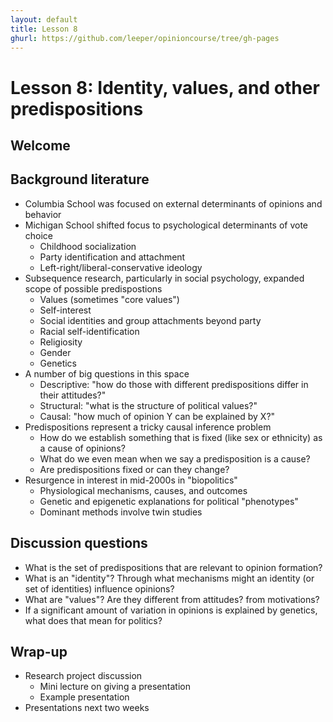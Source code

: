 ```yaml
---
layout: default
title: Lesson 8
ghurl: https://github.com/leeper/opinioncourse/tree/gh-pages
---
```


# Lesson 8: Identity, values, and other predispositions

## Welcome

## Background literature

 - Columbia School was focused on external determinants of opinions and behavior
 - Michigan School shifted focus to psychological determinants of vote choice
    - Childhood socialization
    - Party identification and attachment
    - Left-right/liberal-conservative ideology
 - Subsequence research, particularly in social psychology, expanded scope of possible predispostions
    - Values (sometimes "core values")
    - Self-interest
    - Social identities and group attachments beyond party
    - Racial self-identification
    - Religiosity
    - Gender
    - Genetics
 - A number of big questions in this space
    - Descriptive: "how do those with different predispositions differ in their attitudes?"
    - Structural: "what is the structure of political values?"
    - Causal: "how much of opinion Y can be explained by X?"
 - Predispositions represent a tricky causal inference problem
    - How do we establish something that is fixed (like sex or ethnicity) as a cause of opinions?
    - What do we even mean when we say a predisposition is a cause?
    - Are predispositions fixed or can they change?
 - Resurgence in interest in mid-2000s in "biopolitics"
    - Physiological mechanisms, causes, and outcomes
    - Genetic and epigenetic explanations for political "phenotypes"
    - Dominant methods involve twin studies

## Discussion questions

 - What is the set of predispositions that are relevant to opinion formation?
 - What is an "identity"? Through what mechanisms might an identity (or set of identities) influence opinions?
 - What are "values"? Are they different from attitudes? from motivations?
 - If a significant amount of variation in opinions is explained by genetics, what does that mean for politics?

## Wrap-up

 - Research project discussion
    - Mini lecture on giving a presentation
    - Example presentation
 - Presentations next two weeks
